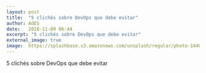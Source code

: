 ```yaml
---
layout: post
title:  "5 clichés sobre DevOps que debe evitar"
author: AdES
date:   2018-11-09 06:44
excerpt: "5 clichés sobre DevOps que debe evitar"
external_image: true
image:  https://splashbase.s3.amazonaws.com/unsplash/regular/photo-1440847899694-90043f91c7f9%3Fq%3D80%26fm%3Djpg%26w%3D1080%26fit%3Dmax%26s%3D7118f9d306ad86bd1fbf0352c20b265e
---
```

5 clichés sobre DevOps que debe evitar